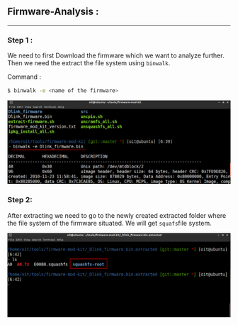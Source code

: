 ## Firmware-Analysis :
---

### Step 1 :

We need to first Download the firmware which we want to analyze further. Then we need the extract the file system using ```binwalk```.

Command : 
```bash
$ binwalk -e <name of the firmware>
```
![](https://raw.githubusercontent.com/0x48iffy/CSP-Tasks/master/firmware/photo/1.png)


### Step 2:

After extracting we need to go to the newly created extracted folder where the file system of the firmware situated. We will get  `squafs`file system.

![](https://raw.githubusercontent.com/0x48iffy/CSP-Tasks/master/firmware/photo/2.png)
